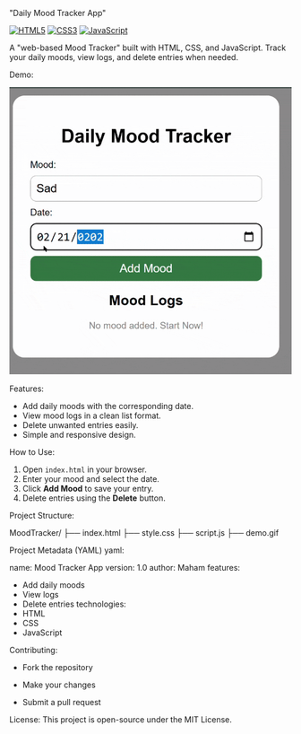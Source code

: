 "Daily Mood Tracker App"

[![HTML5](https://img.shields.io/badge/HTML5-E34F26?style=flat&logo=html5&logoColor=white)](https://developer.mozilla.org/en-US/docs/Web/HTML)
[![CSS3](https://img.shields.io/badge/CSS3-1572B6?style=flat&logo=css3&logoColor=white)](https://developer.mozilla.org/en-US/docs/Web/CSS)
[![JavaScript](https://img.shields.io/badge/JavaScript-F7DF1E?style=flat&logo=javascript&logoColor=black)](https://developer.mozilla.org/en-US/docs/Web/JavaScript)

A "web-based Mood Tracker" built with HTML, CSS, and JavaScript. Track your daily moods, view logs, and delete entries when needed.  

Demo:

![Mood Tracker Demo](demo.gif)

Features:

- Add daily moods with the corresponding date.
- View mood logs in a clean list format.
- Delete unwanted entries easily.
- Simple and responsive design.

How to Use:

1. Open `index.html` in your browser.
2. Enter your mood and select the date.
3. Click **Add Mood** to save your entry.
4. Delete entries using the **Delete** button.

Project Structure:

MoodTracker/
├── index.html
├── style.css
├── script.js
├── demo.gif

Project Metadata (YAML)
yaml:

name: Mood Tracker App
version: 1.0
author: Maham
features:
  - Add daily moods
  - View logs
  - Delete entries
technologies:
  - HTML
  - CSS
  - JavaScript

Contributing:

- Fork the repository

- Make your changes

- Submit a pull request

License:
This project is open-source under the MIT License.



